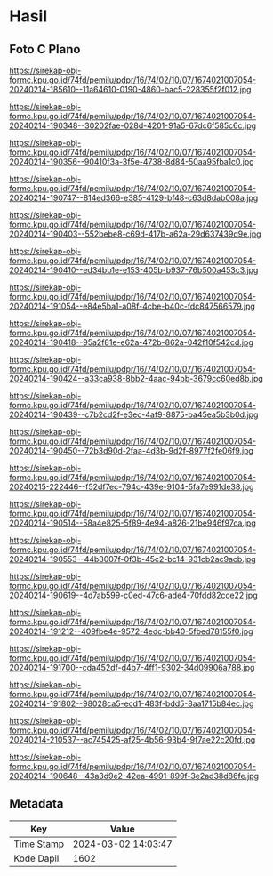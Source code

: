 # Hasil

## Foto C Plano

https://sirekap-obj-formc.kpu.go.id/74fd/pemilu/pdpr/16/74/02/10/07/1674021007054-20240214-185610--11a64610-0190-4860-bac5-228355f2f012.jpg

https://sirekap-obj-formc.kpu.go.id/74fd/pemilu/pdpr/16/74/02/10/07/1674021007054-20240214-190348--30202fae-028d-4201-91a5-67dc6f585c6c.jpg

https://sirekap-obj-formc.kpu.go.id/74fd/pemilu/pdpr/16/74/02/10/07/1674021007054-20240214-190356--90410f3a-3f5e-4738-8d84-50aa95fba1c0.jpg

https://sirekap-obj-formc.kpu.go.id/74fd/pemilu/pdpr/16/74/02/10/07/1674021007054-20240214-190747--814ed366-e385-4129-bf48-c63d8dab008a.jpg

https://sirekap-obj-formc.kpu.go.id/74fd/pemilu/pdpr/16/74/02/10/07/1674021007054-20240214-190403--552bebe8-c69d-417b-a62a-29d637439d9e.jpg

https://sirekap-obj-formc.kpu.go.id/74fd/pemilu/pdpr/16/74/02/10/07/1674021007054-20240214-190410--ed34bb1e-e153-405b-b937-76b500a453c3.jpg

https://sirekap-obj-formc.kpu.go.id/74fd/pemilu/pdpr/16/74/02/10/07/1674021007054-20240214-191054--e84e5ba1-a08f-4cbe-b40c-fdc847566579.jpg

https://sirekap-obj-formc.kpu.go.id/74fd/pemilu/pdpr/16/74/02/10/07/1674021007054-20240214-190418--95a2f81e-e62a-472b-862a-042f10f542cd.jpg

https://sirekap-obj-formc.kpu.go.id/74fd/pemilu/pdpr/16/74/02/10/07/1674021007054-20240214-190424--a33ca938-8bb2-4aac-94bb-3679cc60ed8b.jpg

https://sirekap-obj-formc.kpu.go.id/74fd/pemilu/pdpr/16/74/02/10/07/1674021007054-20240214-190439--c7b2cd2f-e3ec-4af9-8875-ba45ea5b3b0d.jpg

https://sirekap-obj-formc.kpu.go.id/74fd/pemilu/pdpr/16/74/02/10/07/1674021007054-20240214-190450--72b3d90d-2faa-4d3b-9d2f-8977f2fe06f9.jpg

https://sirekap-obj-formc.kpu.go.id/74fd/pemilu/pdpr/16/74/02/10/07/1674021007054-20240215-222446--f52df7ec-794c-439e-9104-5fa7e991de38.jpg

https://sirekap-obj-formc.kpu.go.id/74fd/pemilu/pdpr/16/74/02/10/07/1674021007054-20240214-190514--58a4e825-5f89-4e94-a826-21be946f97ca.jpg

https://sirekap-obj-formc.kpu.go.id/74fd/pemilu/pdpr/16/74/02/10/07/1674021007054-20240214-190553--44b8007f-0f3b-45c2-bc14-931cb2ac9acb.jpg

https://sirekap-obj-formc.kpu.go.id/74fd/pemilu/pdpr/16/74/02/10/07/1674021007054-20240214-190619--4d7ab599-c0ed-47c6-ade4-70fdd82cce22.jpg

https://sirekap-obj-formc.kpu.go.id/74fd/pemilu/pdpr/16/74/02/10/07/1674021007054-20240214-191212--409fbe4e-9572-4edc-bb40-5fbed78155f0.jpg

https://sirekap-obj-formc.kpu.go.id/74fd/pemilu/pdpr/16/74/02/10/07/1674021007054-20240214-191700--cda452df-d4b7-4ff1-9302-34d09906a788.jpg

https://sirekap-obj-formc.kpu.go.id/74fd/pemilu/pdpr/16/74/02/10/07/1674021007054-20240214-191802--98028ca5-ecd1-483f-bdd5-8aa1715b84ec.jpg

https://sirekap-obj-formc.kpu.go.id/74fd/pemilu/pdpr/16/74/02/10/07/1674021007054-20240214-210537--ac745425-af25-4b56-93b4-9f7ae22c20fd.jpg

https://sirekap-obj-formc.kpu.go.id/74fd/pemilu/pdpr/16/74/02/10/07/1674021007054-20240214-190648--43a3d9e2-42ea-4991-899f-3e2ad38d86fe.jpg


## Metadata

| Key        | Value               |
| ---------- | ------------------- |
| Time Stamp | 2024-03-02 14:03:47 |
| Kode Dapil | 1602                |



